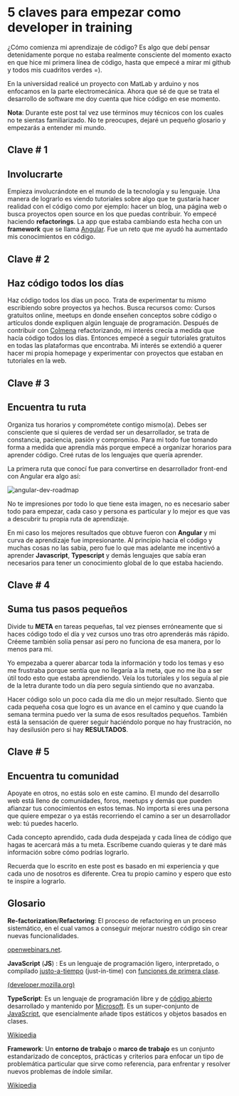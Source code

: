 # 5 claves para empezar como developer in training

¿Cómo comienza mi aprendizaje de código? Es algo que debí pensar detenidamente porque no estaba realmente consciente del momento exacto en que hice mi primera línea de código, hasta que empecé a mirar mi github y todos mis cuadritos verdes =).

En la universidad realicé un proyecto con MatLab y arduino y nos enfocamos en la parte electromecánica. Ahora que sé de que se trata el desarrollo de software me doy cuenta que hice código en ese momento.

**Nota**: Durante este post tal vez use términos muy técnicos con los cuales no te sientas familiarizado. No te preocupes, dejaré un pequeño glosario y empezarás a entender mi mundo.

## Clave # 1

## Involucrarte

Empieza involucrándote en el mundo de la tecnología y su lenguaje. Una manera de lograrlo es viendo tutoriales sobre algo que te gustaría hacer realidad con el código como por ejemplo: hacer un blog, una página web o busca proyectos open source en los que puedas contribuir. Yo empecé haciendo **refactorings**. La app que estaba cambiando esta hecha con un **framework** que se llama [Angular](https://angular.io/). Fue un reto que me ayudó ha aumentado mis conocimientos en código.

## Clave # 2

## Haz código todos los días

Haz código todos los días un poco. Trata de experimentar tu mismo escribiendo sobre proyectos ya hechos. Busca recursos como: Cursos gratuitos online, meetups en donde enseñen conceptos sobre código o artículos donde expliquen algún lenguaje de programación. Después de contribuir con [Colmena](https://colmena.io/) refactorizando, mi interés crecía a medida que hacía código todos los días. Entonces empecé a seguir tutoriales gratuitos en todas las plataformas que encontraba. Mi interés se extendió a querer hacer mi propia homepage y experimentar con proyectos que estaban en tutoriales en la web.

## Clave # 3

## Encuentra tu ruta

Organiza tus horarios y comprométete contigo mismo(a). Debes ser consciente que si quieres de verdad ser un desarrollador, se trata de constancia, paciencia, pasión y compromiso. Para mi todo fue tomando forma a medida que aprendía más porque empecé a organizar horarios para aprender código. Creé rutas de los lenguajes que quería aprender.

La primera ruta que conocí fue para convertirse en desarrollador front-end con Angular era algo así:

![angular-dev-roadmap](https://firebasestorage.googleapis.com/v0/b/modo-dificil.appspot.com/o/angular-dev-roadmap.png?alt=media&token=705b15c4-01e0-488d-ab83-e567391012d4)

No te impresiones por todo lo que tiene esta imagen, no es necesario saber todo para empezar, cada caso y persona es particular y lo mejor es que vas a descubrir tu propia ruta de aprendizaje.

En mi caso los mejores resultados que obtuve fueron con **Angular** y mi curva de aprendizaje fue impresionante. Al principio hacia el código y muchas cosas no las sabia, pero fue lo que mas adelante me incentivó a aprender **Javascript**, **Typescript** y demás lenguajes que sabía eran necesarios para tener un conocimiento global de lo que estaba haciendo.

## Clave # 4

## Suma tus pasos pequeños

Divide tu **META** en tareas pequeñas, tal vez pienses erróneamente que si haces código todo el día y vez cursos uno tras otro aprenderás más rápido. Créeme también solía pensar así pero no funciona de esa manera, por lo menos para mí.

Yo empezaba a querer abarcar toda la información y todo los temas y eso me frustraba porque sentía que no llegaría a la meta, que no me iba a ser útil todo esto que estaba aprendiendo. Veía los tutoriales y los seguía al pie de la letra durante todo un día pero seguía sintiendo que no avanzaba.

Hacer código solo un poco cada día me dio un mejor resultado. Siento que cada pequeña cosa que logro es un avance en el camino y que cuando la semana termina puedo ver la suma de esos resultados pequeños. También está la sensación de querer seguir haciéndolo porque no hay frustración, no hay desilusión pero si hay **RESULTADOS**.

## Clave # 5

## Encuentra tu comunidad

Apoyate en otros, no estás solo en este camino. El mundo del desarrollo web está lleno de comunidades, foros, meetups y demás que pueden afianzar tus conocimientos en estos temas. No importa si eres una persona que quiere empezar o ya estás recorriendo el camino a ser un desarrollador web: tú puedes hacerlo.

Cada concepto aprendido, cada duda despejada y cada línea de código que hagas te acercará más a tu meta. Escríbeme cuando quieras y te daré más información sobre cómo podrías lograrlo.

Recuerda que lo escrito en este post es basado en mi experiencia y que cada uno de nosotros es diferente. Crea tu propio camino y espero que esto te inspire a lograrlo.

## Glosario

**Re-factorization**/**Refactoring**: El proceso de refactoring en un proceso sistemático, en el cual vamos a conseguir mejorar nuestro código sin crear nuevas funcionalidades.

[openwebinars.net](https://openwebinars.net/blog/que-es-refactoring-y-como-hacerlo-paso-paso/).

**JavaScript** (**JS**) : Es un lenguaje de programación ligero, interpretado, o compilado [justo-a-tiempo](https://en.wikipedia.org/wiki/Just-in-time_compilation) (just-in-time) con [funciones de primera clase](https://developer.mozilla.org/es/docs/Glossary/Funcion_de_primera_clase).

[(developer.mozilla.org)](https://developer.mozilla.org/es/docs/Web/JavaScript)

**TypeScript**: Es un lenguaje de programación libre y de [código abierto](https://es.wikipedia.org/wiki/Código_abierto) desarrollado y mantenido por [Microsoft](https://es.wikipedia.org/wiki/Microsoft). Es un super-conjunto de [JavaScript](https://es.wikipedia.org/wiki/JavaScript), que esencialmente añade tipos estáticos y objetos basados en clases.

[Wikipedia](https://es.wikipedia.org/wiki/TypeScript)

**Framework**: Un **entorno de trabajo** o **marco de trabajo** es un conjunto estandarizado de conceptos, prácticas y criterios para enfocar un tipo de problemática particular que sirve como referencia, para enfrentar y resolver nuevos problemas de índole similar.

[Wikipedia](https://es.wikipedia.org/wiki/Framework)
